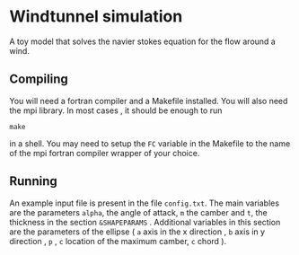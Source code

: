 # Windtunnel simulation
A toy model that solves the navier stokes equation for the flow around a wind.
## Compiling

You will need a fortran compiler and a Makefile installed. You will also need the mpi library. In most cases , it should be enough to run 
```
make
```
in a shell. You may need to setup the `FC` variable in the Makefile to the name of the mpi fortran compiler wrapper of your choice.

## Running 
An example input file is present in the file `config.txt`. 
The main variables are the parameters `alpha`, the angle of attack, `m` the camber and  `t`, the thickness in the section `&SHAPEPARAMS` .
Additional variables in this section are the parameters of the ellipse ( `a` axis in the  x direction , `b` axis in y direction , `p` , `c` location of the maximum camber, `c` chord ).

